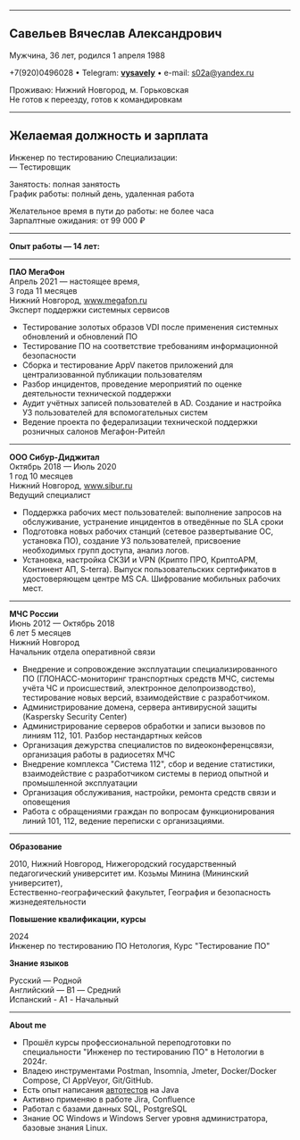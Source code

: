 ___
## Савельев Вячеслав Александрович  
Мужчина, 36 лет, родился 1 апреля 1988  

+7(920)0496028 • Telegram: [**vysavely**]([@vysavely](https://t.me/vysavely)) • e-mail: s02a@yandex.ru  

Проживаю: Нижний Новгород, м. Горьковская  
Не готов к переезду, готов к командировкам  
___
## Желаемая должность и зарплата
Инженер по тестированию
Специализации:  
—  Тестировщик

Занятость: полная занятость  
График работы: полный день, удаленная работа  

Желательное время в пути до работы: не более часа  
Зарпалтные ожидания: от 99 000 ₽
___
**Опыт работы — 14 лет:** <br>
___
**ПАО МегаФон**  
Апрель 2021 — настоящее время,  
3 года 11 месяцев  
Нижний Новгород, www.megafon.ru  
Эксперт поддержки системных сервисов  

- Тестирование золотых образов VDI после применения системных обновлений и обновлений ПО
- Тестирование ПО на соответствие требованиям информационной безопасности
- Сборка и тестирование AppV пакетов приложений для централизованной публикации пользователям
- Разбор инцидентов, проведение мероприятий по оценке деятельности технической поддержки
- Аудит учётных записей пользователей в AD. Создание и настройка УЗ пользователей для вспомогательных систем
- Ведение проекта по федерализации технической поддержки розничных салонов Мегафон-Ритейл
___
**ООО Сибур-Диджитал**  
Октябрь 2018 — Июль 2020 <br>
1 год 10 месяцев  
Нижний Новгород, www.sibur.ru  
Ведущий специалист

- Поддержка рабочих мест пользователей: выполнение запросов на обслуживание, устранение инцидентов в отведённые по SLA сроки
- Подготовка новых рабочих станций (сетевое развертывание ОС, установка ПО), создание УЗ пользователей, присвоение необходимых групп доступа, анализ логов.
- Установка, настройка СКЗИ и VPN (Крипто ПРО, КриптоАРМ, Континент АП, S-terra). Выпуск пользовательских сертификатов в удостоверяющем центре MS CA. Шифрование мобильных рабочих мест.
___
**МЧС России**  
Июнь 2012 — Октябрь 2018  
6 лет 5 месяцев    
Нижний Новгород  
Начальник отдела оперативной связи  
- Внедрение и сопровождение эксплуатации специализированного ПО (ГЛОНАСС-мониторинг транспортных средств МЧС, системы учёта ЧС и происшествий, электронное делопроизводство), тестирование новых версий, взаимодействие с разработчиком.
- Администрирование домена, сервера антивирусной защиты (Kaspersky Security Center) 
- Администрирование серверов обработки и записи вызовов по линиям 112, 101. Разбор нестандартных кейсов
- Организация дежурства специалистов по видеоконференцсвязи, организация работы в радиосетях МЧС
- Внедрение комплекса "Система 112", сбор и ведение статистики, взаимодействие с разработчиком системы в период опытной и промышленной эксплуатации
- Организация обслуживания, настройки, ремонта средств связи и оповещения
- Работа с обращениями граждан по вопросам функционирования линий 101, 112, ведение переписки с организациями.
___
**Образование**

2010, Нижний Новгород, Нижегородский государственный педагогический университет им. Козьмы Минина (Мининский университет),  
Естественно-географический факультет, География и безопасность жизнедеятельности

**Повышение квалификации, курсы**

2024  
Инженер по тестированию ПО
Нетология, Курс "Тестирование ПО"

**Знание языков**

Русский — Родной  
Английский — B1 — Средний  
Испанский - A1 - Начальный  
___

**About me**
- Прошëл курсы профессиональной переподготовки по специальности "Инженер по тестированию ПО" в Нетологии в 2024г.
- Владею инструментами Postman, Insomnia, Jmeter, Docker/Docker Compose, CI AppVeyor, Git/GitHub.
- Есть опыт написания [автотестов](https://github.com/vysavely?tab=repositories) на Java
- Активно применяю в работе Jira, Confluence
- Работал с базами данных SQL, PostgreSQL
- Знание ОС Windows и Windows Server уровня администратора, базовые знания Linux.

